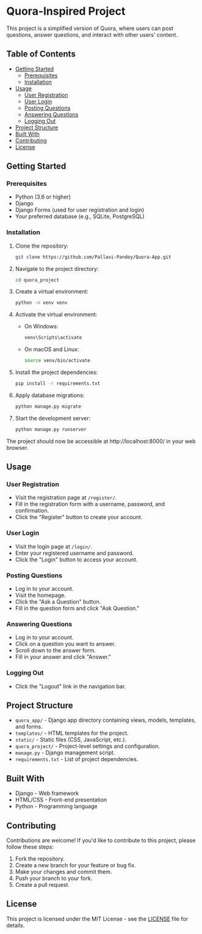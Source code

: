 # Quora-Inspired Project

This project is a simplified version of Quora, where users can post questions, answer questions, and interact with other users' content.

## Table of Contents

- [Getting Started](#getting-started)
  - [Prerequisites](#prerequisites)
  - [Installation](#installation)
- [Usage](#usage)
  - [User Registration](#user-registration)
  - [User Login](#user-login)
  - [Posting Questions](#posting-questions)
  - [Answering Questions](#answering-questions)
  - [Logging Out](#logging-out)
- [Project Structure](#project-structure)
- [Built With](#built-with)
- [Contributing](#contributing)
- [License](#license)

## Getting Started

### Prerequisites

- Python (3.6 or higher)
- Django
- Django Forms (used for user registration and login)
- Your preferred database (e.g., SQLite, PostgreSQL)

### Installation

1. Clone the repository:

   ```bash
   git clone https://github.com/Pallavi-Pandey/Quora-App.git
   ```

2. Navigate to the project directory:

   ```bash
   cd quora_project
   ```

3. Create a virtual environment:

   ```bash
   python -m venv venv
   ```

4. Activate the virtual environment:

   - On Windows:

     ```bash
     venv\Scripts\activate
     ```

   - On macOS and Linux:

     ```bash
     source venv/bin/activate
     ```

5. Install the project dependencies:

   ```bash
   pip install -r requirements.txt
   ```

6. Apply database migrations:

   ```bash
   python manage.py migrate
   ```

7. Start the development server:

   ```bash
   python manage.py runserver
   ```

The project should now be accessible at http://localhost:8000/ in your web browser.

## Usage

### User Registration

- Visit the registration page at `/register/`.
- Fill in the registration form with a username, password, and confirmation.
- Click the "Register" button to create your account.

### User Login

- Visit the login page at `/login/`.
- Enter your registered username and password.
- Click the "Login" button to access your account.

### Posting Questions

- Log in to your account.
- Visit the homepage.
- Click the "Ask a Question" button.
- Fill in the question form and click "Ask Question."

### Answering Questions

- Log in to your account.
- Click on a question you want to answer.
- Scroll down to the answer form.
- Fill in your answer and click "Answer."

### Logging Out

- Click the "Logout" link in the navigation bar.

## Project Structure

- `quora_app/` - Django app directory containing views, models, templates, and forms.
- `templates/` - HTML templates for the project.
- `static/` - Static files (CSS, JavaScript, etc.).
- `quora_project/` - Project-level settings and configuration.
- `manage.py` - Django management script.
- `requirements.txt` - List of project dependencies.

## Built With

- Django - Web framework
- HTML/CSS - Front-end presentation
- Python - Programming language

## Contributing

Contributions are welcome! If you'd like to contribute to this project, please follow these steps:

1. Fork the repository.
2. Create a new branch for your feature or bug fix.
3. Make your changes and commit them.
4. Push your branch to your fork.
5. Create a pull request.

## License

This project is licensed under the MIT License - see the [LICENSE](LICENSE) file for details.
